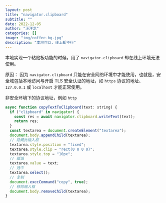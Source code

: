 ```yaml
---
layout: post
title: "navigator.clipboard"
subtitle: ""
date: 2022-12-05
author: "汪洋龙"
categories: []
image: "img/coffee-bg.jpg"
description: "本地可以，线上却不行"
---
```


本地实现一个粘贴板功能的时候，用了 `navigator.clipboard` 却在线上环境无法使用。

原因： 因为 `navigator.clipboard` 只能在安全网络环境中才能使用，也就是，安全域包括本地访问与开启 TLS 安全认证的地址，如 `https` 协议的地址、`127.0.0.1` 或 `localhost` 才能正常使用。

非安全环境下的协议地址，例如 `http`

```js
async function copyTextToClipboard(text: string) {
  if ("clipboard" in navigator) {
    const res = await navigator.clipboard.writeText(text);
    return res;
  }
  const textarea = document.createElement("textarea");
  document.body.appendChild(textarea);
  // 隐藏此输入框
  textarea.style.position = "fixed";
  textarea.style.clip = "rect(0 0 0 0)";
  textarea.style.top = "10px";
  // 赋值
  textarea.value = text;
  // 选中
  textarea.select();
  // 复制
  document.execCommand("copy", true);
  // 移除输入框
  document.body.removeChild(textarea);
}
```
